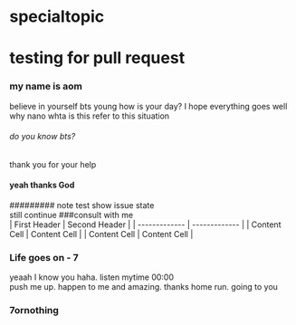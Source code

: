 # specialtopic
# testing for pull request
### my name is aom
believe in yourself bts young
how is your day? I hope everything goes well <br>
why nano  whta is this refer to this situation
###### do you know bts?
thank you for your help
#### yeah thanks God <br>
######### note test show issue state <br>
still continue ###consult with me <br>
| First Header  | Second Header |
| ------------- | ------------- |
| Content Cell  | Content Cell  |
| Content Cell  | Content Cell  | <br>
### Life goes on - 7
yeaah I know you haha. listen mytime 00:00        <br>
push me up. happen to me and amazing. thanks home run. going to you 
### 7ornothing
